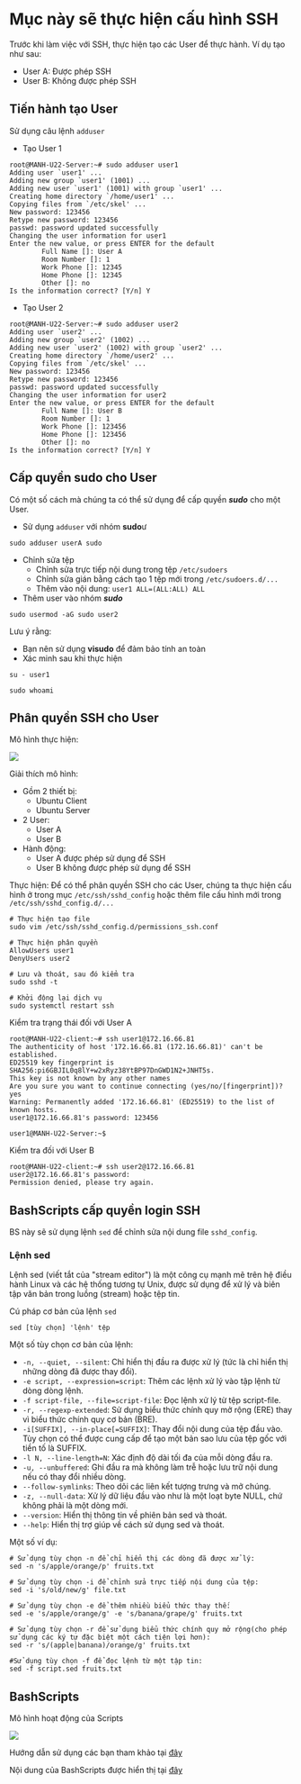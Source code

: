 # Mục này sẽ thực hiện cấu hình SSH
Trước khi làm việc với SSH, thực hiện tạo các User để thực hành. Ví dụ tạo như sau:
- User A: Được phép SSH
- User B: Không được phép SSH

## Tiến hành tạo User
Sử dụng câu lệnh `adduser`

- Tạo User 1
```
root@MANH-U22-Server:~# sudo adduser user1
Adding user `user1' ...
Adding new group `user1' (1001) ...
Adding new user `user1' (1001) with group `user1' ...
Creating home directory `/home/user1' ...
Copying files from `/etc/skel' ...
New password: 123456
Retype new password: 123456
passwd: password updated successfully
Changing the user information for user1
Enter the new value, or press ENTER for the default
        Full Name []: User A
        Room Number []: 1
        Work Phone []: 12345
        Home Phone []: 12345
        Other []: no
Is the information correct? [Y/n] Y
```
- Tạo User 2
```
root@MANH-U22-Server:~# sudo adduser user2
Adding user `user2' ...
Adding new group `user2' (1002) ...
Adding new user `user2' (1002) with group `user2' ...
Creating home directory `/home/user2' ...
Copying files from `/etc/skel' ...
New password: 123456
Retype new password: 123456
passwd: password updated successfully
Changing the user information for user2
Enter the new value, or press ENTER for the default
        Full Name []: User B
        Room Number []: 1
        Work Phone []: 123456
        Home Phone []: 123456
        Other []: no
Is the information correct? [Y/n] Y
```
## Cấp quyền sudo cho User
Có một số cách mà chúng ta có thể sử dụng để cấp quyền ***sudo*** cho một User.
- Sử dụng `adduser` với nhóm **sudo**ư
```
sudo adduser userA sudo
```
- Chỉnh sửa tệp 
  - Chỉnh sửa trực tiếp nội dung trong tệp `/etc/sudoers`
  - Chỉnh sửa gián bằng cách tạo 1 tệp mới trong `/etc/sudoers.d/...`
  - Thêm vào nội dung: `user1 ALL=(ALL:ALL) ALL`
- Thêm user vào nhóm ***sudo***
```
sudo usermod -aG sudo user2 
```
Lưu ý rằng: 
- Bạn nên sử dụng **visudo** để đảm bảo tính an toàn
- Xác minh sau khi thực hiện
```
su - user1

sudo whoami
```
## Phân quyền SSH cho User
Mô hình thực hiện:

![](/Anh/Screenshot_714.png)

Giải thích mô hình:
- Gồm 2 thiết bị:
  - Ubuntu Client
  - Ubuntu Server
- 2 User:
  - User A
  - User B
- Hành động:
  - User A được phép sử dụng để SSH
  - User B không được phép sử dụng để SSH

Thực hiện: Để có thể phân quyền SSH cho các User, chúng ta thực hiện cấu hình ở trong mục `/etc/ssh/sshd_config` hoặc thêm file cấu hình mới trong `/etc/ssh/sshd_config.d/...`
```
# Thực hiện tạo file
sudo vim /etc/ssh/sshd_config.d/permissions_ssh.conf

# Thực hiện phân quyền
AllowUsers user1
DenyUsers user2

# Lưu và thoát, sau đó kiểm tra
sudo sshd -t

# Khởi động lại dịch vụ
sudo systemctl restart ssh
```
Kiểm tra trạng thái đối với User A
```
root@MANH-U22-client:~# ssh user1@172.16.66.81
The authenticity of host '172.16.66.81 (172.16.66.81)' can't be established.
ED25519 key fingerprint is SHA256:pi6GBJIL0q8lY+w2xRyz38YtBP97DnGWD1N2+JNHT5s.
This key is not known by any other names
Are you sure you want to continue connecting (yes/no/[fingerprint])? yes
Warning: Permanently added '172.16.66.81' (ED25519) to the list of known hosts.
user1@172.16.66.81's password: 123456

user1@MANH-U22-Server:~$
```
Kiểm tra đối với User B
```
root@MANH-U22-client:~# ssh user2@172.16.66.81
user2@172.16.66.81's password:
Permission denied, please try again.
```
## BashScripts cấp quyền login SSH
BS này sẽ sử dụng lệnh `sed` để chỉnh sửa nội dung file `sshd_config`. 
### Lệnh sed
Lệnh sed (viết tắt của "stream editor") là một công cụ mạnh mẽ trên hệ điều hành Linux và các hệ thống tương tự Unix, được sử dụng để xử lý và biên tập văn bản trong luồng (stream) hoặc tệp tin. 

Cú pháp cơ bản của lệnh `sed`
```
sed [tùy chọn] 'lệnh' tệp
```
Một số tùy chọn cơ bản của lệnh:
- `-n, --quiet, --silent`: Chỉ hiển thị đầu ra được xử lý (tức là chỉ hiển thị những dòng đã được thay đổi).
- `-e script, --expression=script`: Thêm các lệnh xử lý vào tập lệnh từ dòng dòng lệnh.
- `-f script-file, --file=script-file`: Đọc lệnh xử lý từ tệp script-file.
- `-r, --regexp-extended`: Sử dụng biểu thức chính quy mở rộng (ERE) thay vì biểu thức chính quy cơ bản (BRE).
- `-i[SUFFIX], --in-place[=SUFFIX]`: Thay đổi nội dung của tệp đầu vào. Tùy chọn có thể được cung cấp để tạo một bản sao lưu của tệp gốc với tiền tố là SUFFIX.
- `-l N, --line-length=N`: Xác định độ dài tối đa của mỗi dòng đầu ra.
- `-u, --unbuffered`: Ghi đầu ra mà không làm trễ hoặc lưu trữ nội dung nếu có thay đổi nhiều dòng.
- `--follow-symlinks`: Theo dõi các liên kết tượng trưng và mở chúng.
- `-z, --null-data`: Xử lý dữ liệu đầu vào như là một loạt byte NULL, chứ không phải là một dòng mới.
- `--version`: Hiển thị thông tin về phiên bản sed và thoát.
- `--help`: Hiển thị trợ giúp về cách sử dụng sed và thoát.

Một số ví dụ:
```
# Sử dụng tùy chọn -n để chỉ hiển thị các dòng đã được xử lý:
sed -n 's/apple/orange/p' fruits.txt

# Sử dụng tùy chọn -i để chỉnh sửa trực tiếp nội dung của tệp:
sed -i 's/old/new/g' file.txt

# Sử dụng tùy chọn -e để thêm nhiều biểu thức thay thế:
sed -e 's/apple/orange/g' -e 's/banana/grape/g' fruits.txt

# Sử dụng tùy chọn -r để sử dụng biểu thức chính quy mở rộng(cho phép sử dụng các ký tự đặc biệt một cách tiện lợi hơn):
sed -r 's/(apple|banana)/orange/g' fruits.txt

#Sử dụng tùy chọn -f để đọc lệnh từ một tập tin:
sed -f script.sed fruits.txt
```
## BashScripts
Mô hình hoạt động của Scripts

![](/Anh/Screenshot_712.png)

Hướng dẫn sử dụng các bạn tham khảo tại [đây](https://github.com/Ducmanh28/Thuc-Tap/blob/main/Linux/03.%20Linuxvagiaothucmang/SSH/README.md)

Nội dung của BashScripts được hiển thị tại [đây](https://github.com/Ducmanh28/Thuc-Tap/blob/main/Linux/03.%20Linuxvagiaothucmang/SSH/permissions_ssh.sh)
